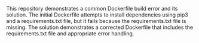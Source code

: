 This repository demonstrates a common Dockerfile build error and its solution. The initial Dockerfile attempts to install dependencies using pip3 and a requirements.txt file, but it fails because the requirements.txt file is missing.  The solution demonstrates a corrected Dockerfile that includes the requirements.txt file and appropriate error handling.